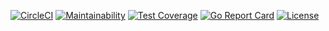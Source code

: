 [![CircleCI](https://circleci.com/gh/go-ml-dev/hyperopt.svg?style=svg)](https://circleci.com/gh/go-ml-dev/hyperopt)
[![Maintainability](https://api.codeclimate.com/v1/badges/2f79f51dd16cf23bcaf3/maintainability)](https://codeclimate.com/github/go-ml-dev/hyperopt/maintainability)
[![Test Coverage](https://api.codeclimate.com/v1/badges/2f79f51dd16cf23bcaf3/test_coverage)](https://codeclimate.com/github/go-ml-dev/hyperopt/test_coverage)
[![Go Report Card](https://goreportcard.com/badge/github.com/go-ml-dev/hyperopt)](https://goreportcard.com/report/github.com/go-ml-dev/hyperopt)
[![License](https://img.shields.io/badge/License-Apache%202.0-blue.svg)](https://opensource.org/licenses/Apache-2.0)


